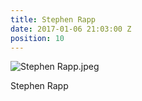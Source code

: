 ```yaml
---
title: Stephen Rapp
date: 2017-01-06 21:03:00 Z
position: 10
---
```


![Stephen Rapp.jpeg](/uploads/Stephen%20Rapp.jpeg)

Stephen Rapp